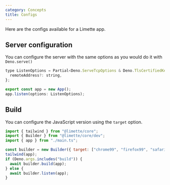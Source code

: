 ```yaml
---
category: Concepts
title: Configs
---
```


Here are the configs available for a Limette app.

## Server configuration

You can configure the server with the same options as you would do it with `Deno.serve()`

```js
type ListenOptions = Partial<Deno.ServeTcpOptions & Deno.TlsCertifiedKeyPem> & {
  remoteAddress?: string,
};

export const app = new App();
app.listen(options: ListenOptions);
```

## Build

You can configure the JavaScript version using the `target` option.

```js
import { tailwind } from "@limette/core";
import { Builder } from "@limette/core/dev";
import { app } from "./main.ts";

const builder = new Builder({ target: ["chrome99", "firefox99", "safari15"] });
tailwind(app);
if (Deno.args.includes("build")) {
  await builder.build(app);
} else {
  await builder.listen(app);
}
```
